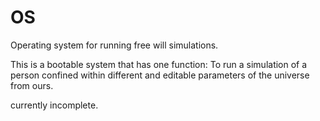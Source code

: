 # OS
Operating system for running free will simulations. 

This is a bootable system that has one function: To run a simulation of a person confined within different and editable parameters of the universe from ours. 

currently incomplete. 
